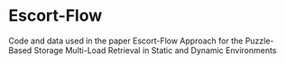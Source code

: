 # Escort-Flow
Code and data used in the paper Escort-Flow Approach for the Puzzle-Based Storage Multi-Load Retrieval in Static and Dynamic Environments
